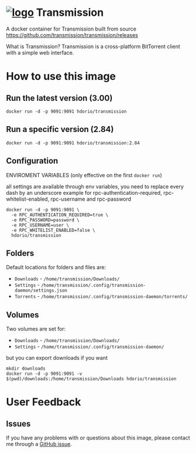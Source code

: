 # [![logo](https://avatars.githubusercontent.com/u/223312?s=48&v=4)](https://transmissionbt.com/) Transmission

A docker container for Transmission built from source https://github.com/transmission/transmission/releases

What is Transmission? Transmission is a cross-platform BitTorrent client with a simple web interface.

# How to use this image

## Run the latest version (3.00)

    docker run -d -p 9091:9091 hdorio/transmission

## Run a specific version (2.84)

    docker run -d -p 9091:9091 hdorio/transmission:2.84

## Configuration

ENVIROMENT VARIABLES (only effective on the first `docker run`)

all settings are available through env variables, you need to replace every dash by an underscore
example for rpc-authentication-required, rpc-whitelist-enabled, rpc-username and rpc-password

    docker run -d -p 9091:9091 \
      -e RPC_AUTHENTICATION_REQUIRED=true \
      -e RPC_PASSWORD=password \
      -e RPC_USERNAME=user \
      -e RPC_WHITELIST_ENABLED=false \
      hdorio/transmission


## Folders

Default locations for folders and files are:

  * `Downloads` - `/home/transmission/Downloads/`
  * `Settings` - `/home/transmission/.config/transmission-daemon/settings.json`
  * `Torrents` - `/home/transmission/.config/transmission-daemon/torrents/`

## Volumes

Two volumes are set for:

  * `Downloads` - `/home/transmission/Downloads/`
  * `Settings` - `/home/transmission/.config/transmission-daemon/`


but you can export downloads if you want

    mkdir downloads
    docker run -d -p 9091:9091 -v $(pwd)/downloads:/home/transmission/Downloads hdorio/transmission

# User Feedback

## Issues

If you have any problems with or questions about this image, please contact me
through a [GitHub issue](https://github.com/hdorio/docker-transmission/issues).
